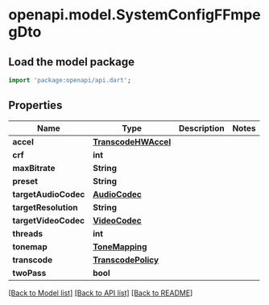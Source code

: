 # openapi.model.SystemConfigFFmpegDto

## Load the model package
```dart
import 'package:openapi/api.dart';
```

## Properties
Name | Type | Description | Notes
------------ | ------------- | ------------- | -------------
**accel** | [**TranscodeHWAccel**](TranscodeHWAccel.md) |  | 
**crf** | **int** |  | 
**maxBitrate** | **String** |  | 
**preset** | **String** |  | 
**targetAudioCodec** | [**AudioCodec**](AudioCodec.md) |  | 
**targetResolution** | **String** |  | 
**targetVideoCodec** | [**VideoCodec**](VideoCodec.md) |  | 
**threads** | **int** |  | 
**tonemap** | [**ToneMapping**](ToneMapping.md) |  | 
**transcode** | [**TranscodePolicy**](TranscodePolicy.md) |  | 
**twoPass** | **bool** |  | 

[[Back to Model list]](../README.md#documentation-for-models) [[Back to API list]](../README.md#documentation-for-api-endpoints) [[Back to README]](../README.md)


